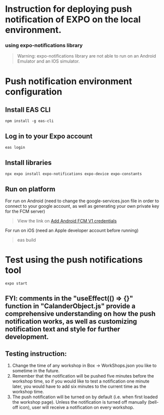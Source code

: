 # Instruction for deploying push notification of EXPO on the local environment. 

### using expo-notifications library

>Warning: expo-notifications library are not able to run on an Android Emulator and an IOS simulator.  

# Push notification environment configuration
## Install EAS CLI
```
npm install -g eas-cli
```
## Log in to your Expo account
```
eas login
```

## Install libraries
```
npx expo install expo-notifications expo-device expo-constants
```


## Run on platform
For run on Android (need to change the google-services.json file in order to connect to your google account, as well as 
generating your own private key for the FCM server)
> View the link on [Add Android FCM V1 credentials](https://docs.expo.dev/push-notifications/fcm-credentials)

For run on iOS (need an Apple developer account before running)
> eas build

# Test using the push notifications tool
```
expo start
```
## FYI: comments in the "useEffect(() => {}" function in "CalanderObject.js" provide a comprehensive understanding on how the push notification works, as well as customizing notification text and style for further development. 

## Testing instruction:
1. Change the time of any workshop in Box -> WorkShops.json you like to sometime in the future. 
2. Remember that the notification will be pushed five minutes before the workshop time, so if you would like to test a notification one minute later, you would have to add six minutes to the current time as the workshop time.
3. The push notification will be turned on by default (i.e. when first loaded the workshop page). Unless the notification is turned off manually (bell-off icon), user will receive a notification on every workshop. 